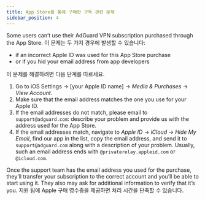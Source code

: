 ```yaml
---
title: App Store를 통해 구매한 구독 관련 문제
sidebar_position: 4
---
```


Some users can’t use their AdGuard VPN subscription purchased through the App Store. 이 문제는 두 가지 경우에 발생할 수 있습니다:

- if an incorrect Apple ID was used for this App Store purchase
- or if you hid your email address from app developers

이 문제를 해결하려면 다음 단계를 따르세요.

1. Go to iOS Settings → [your Apple ID name] → *Media & Purchases* → *View Account*.
1. Make sure that the email address matches the one you use for your Apple ID.
1. If the email addresses do not match, please email to `support@adguard.com`: describe your problem and provide us with the address used for the App Store.
1. If the email addresses match, navigate to *Apple ID* → *iCloud* → *Hide My Email*, find our app in the list, copy the email address, and send it to `support@adguard.com` along with a description of your problem. Usually, such an email address ends with `@privaterelay.appleid.com` or `@icloud.com`.

Once the support team has the email address you used for the purchase, they’ll transfer your subscription to the correct account and you’ll be able to start using it. They also may ask for additional information to verify that it’s you. 지원 팀에 Apple 구매 영수증을 제공하면 처리 시간을 단축할 수 있습니다.
